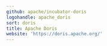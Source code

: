 ```yaml
---
github: apache/incubator-doris
logohandle: apache_doris
sort: doris
title: Apache Doris
website: 'https://doris.apache.org/'
---
```

